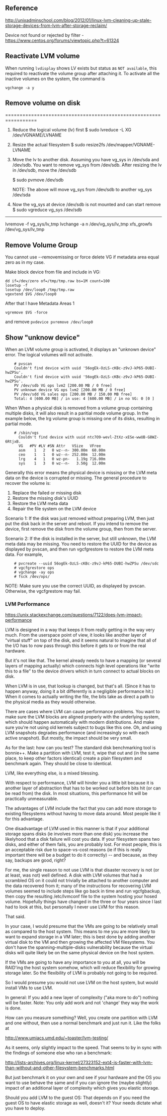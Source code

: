 ## Reference

http://unixadminschool.com/blog/2012/01/linux-lvm-cleaning-up-stale-storage-devices-from-lvm-after-storage-reclaim/

Device not found or rejected by filter - https://www.centos.org/forums/viewtopic.php?t=61324

## Reactivate LVM volume

When running `lvdisplay` shows LV exists but status as `NOT available`, this required to reactivate the volume group after attaching it.  To activate all the inactive volumes on the system, the command is

    vgchange -a y

## Remove volume on disk
=================================================================
1.  Reduce the logical volume (lv) first
      $ sudo lvreduce -L XG /dev/VGNAME/LVNAME
    
2.  Resize the actual filesystem
      $ sudo resize2fs /dev/mapper/VGNAME-LVNAME
    
3.  Move the lv to another disk.  Assuming you have vg_sys in /dev/sda and /dev/sdb.  You want
    to remove vg_sys from /dev/sdb.  After resizing the lv in /dev/sdb, move the /dev/sdb 
    
      $ sudo pvmove /dev/sdb
    
    NOTE: The above will move vg_sys from /dev/sdb to another vg_sys /dev/sda
    
4.  Now the vg_sys at device /dev/sdb is not mounted and can start remove
      $ sudo vgreduce vg_sys /dev/sdb
      
---

lvremove -f vg_sys/lv_tmp
lvchange -a n /dev/vg_sys/lv_tmp
xfs_growfs /dev/vg_sys/lv_tmp


## Remove Volume Group

You cannot use --removemissing or force delete VG if metadata area equal zero as in my case.

Make block device from file and include in VG:

```
dd if=/dev/zero of=/tmp/tmp.raw bs=1M count=100
losetup -f
losetup /dev/loop0 /tmp/tmp.raw
vgextend $VG /dev/loop0
```
After that I have Metadata Areas        1

    vgremove $VG -force

and remove `pvdevice pvremove /dev/loop0`

## Show "unknow device"

When an LVM volume group is activated, it displays an "unknown device" error. The logical volumes will not activate.

        # pvscan
        Couldn't find device with uuid '56ogEk-OzLS-cKBc-z9vJ-kP65-DUBI-hwZPSu'.
        Couldn't find device with uuid '56ogEk-OzLS-cKBc-z9vJ-kP65-DUBI-hwZPSu'.
        PV /dev/sdb VG ops lvm2 [200.00 MB / 0 free]
        PV unknown device VG ops lvm2 [200.00 MB / 0 free]
        PV /dev/sdd VG sales ops [200.00 MB / 150.00 MB free]
        Total: 4 [600.00 MB] / in use: 4 [600.00 MB] / in no VG: 0 [0 ]

When When a physical disk is removed from a volume group containing multiple disks, it will also result in a paritial mode volume group. In the example below, the lrg volume group is missing one of its disks, resulting in partial mode.

        # /sbin/vgs
          Couldn't find device with uuid ntc7O9-wevl-ZtXz-xESe-wwUB-G8WZ-6RtjxB.
          VG   #PV #LV #SN Attr   VSize   VFree  
          asm    1   2   0 wz--n- 300.00m  60.00m
          ceo    1   1   0 wz--n- 252.00m  12.00m
          lrg    4   1   0 wz-pn-   1.19g 716.00m
          sys    1   3   0 wz--n-   3.50g  12.00m
          
Generally this error means the physical device is missing or the LVM meta data on the device is corrupted or missing. The general procedure to recover the volume is:

1. Replace the failed or missing disk
2. Restore the missing disk's UUID
3. Restore the LVM meta data
4. Repair the file system on the LVM device

Scenario 1:
If the disk was just removed without preparing LVM, then just put the disk back in the server and reboot. If you intend to remove the device, first remove the disk from the volume group, then from the server.

Scenario 2:
If the disk is installed in the server, but still unknown, the LVM meta data may be missing. You need to restore the UUID for the device as displayed by pvscan, and then run vgcfgrestore to restore the LVM meta data. For example,

        # pvcreate --uuid 56ogEk-OzLS-cKBc-z9vJ-kP65-DUBI-hwZPSu /dev/sdc
        # vgcfgrestore ops
        # vgchange -ay ops
        # fsck /dev/ops/

NOTE: Make sure you use the correct UUID, as displayed by pvscan. Otherwise, the vgcfgrestore may fail. 

### LVM Performance

https://unix.stackexchange.com/questions/7122/does-lvm-impact-performance

LVM is designed in a way that keeps it from really getting in the way very much. From the userspace point of view, it looks like another layer of "virtual stuff" on top of the disk, and it seems natural to imagine that all of the I/O has to now pass through this before it gets to or from the real hardware.

But it's not like that. The kernel already needs to have a mapping (or several layers of mapping actually) which connects high level operations like "write this to a file" to the device drivers which in turn connect to actual blocks on disk.

When LVM is in use, that lookup is changed, but that's all. (Since it has to happen anyway, doing it a bit differently is a negligible performance hit.) When it comes to actually writing the file, the bits take as direct a path to the physical media as they would otherwise.

There are cases where LVM can cause performance problems. You want to make sure the LVM blocks are aligned properly with the underlying system, which should happen automatically with modern distributions. And make sure you're not using old kernels subject to bugs like this one. Oh, and using LVM snapshots degrades performance (and increasingly so with each active snapshot). But mostly, the impact should be very small.

As for the last: how can you test? The standard disk benchmarking tool is bonnie++. Make a partition with LVM, test it, wipe that out and (in the same place, to keep other factors identical) create a plain filesystem and benchmark again. They should be close to identical.



LVM, like everything else, is a mixed blessing.

With respect to performance, LVM will hinder you a little bit because it is another layer of abstraction that has to be worked out before bits hit (or can be read from) the disk. In most situations, this performance hit will be practically unmeasurable.

The advantages of LVM include the fact that you can add more storage to existing filesystems without having to move data around. Most people like it for this advantage.

One disadvantage of LVM used in this manner is that if your additional storage spans disks (ie involves more than one disk) you increase the likelyhood that a disk failure will cost you data. If your filesystem spans two disks, and either of them fails, you are probably lost. For most people, this is an acceptable risk due to space-vs-cost reasons (ie if this is really important there will be a budget to do it correctly) -- and because, as they say, backups are good, right?

For me, the single reason to not use LVM is that disaster recovery is not (or at least, was not) well defined. A disk with LVM volumes that had a scrambled OS on it could not trivially be attached to another computer and the data recovered from it; many of the instructions for recovering LVM volumes seemed to include steps like go back in time and run vgcfgbackup, then copy the resulting /etc/lvmconf file to the system hosting your hosed volume. Hopefully things have changed in the three or four years since I last had to look at this, but personally I never use LVM for this reason.

That said.

In your case, I would presume that the VMs are going to be relatively small as compared to the host system. This means to me you are more likely to want to expand storage in a VM later; this is best done by adding another virtual disk to the VM and then growing the affected VM filesystems. You don't have the spanning-multiple-disks vulnerability because the virtual disks will quite likely be on the same physical device on the host system.

If the VMs are going to have any importance to you at all, you will be RAID'ing the host system somehow, which will reduce flexibility for growing storage later. So the flexibility of LVM is probably not going to be required.

So I would presume you would not use LVM on the host system, but would install VMs to use LVM.

In general: If you add a new layer of complexity ("aka more to do") nothing will be faster. Note: You only add work and not 'change' they way the work is done.

How can you measure something? Well, you create one partition with LVM and one without, then use a normal benchmark and just run it. Like the folks at

http://www.umiacs.umd.edu/~toaster/lvm-testing/

As it seems, only slightly impact to the speed. That seems to by in sync with the findings of someone else who ran a benchmark:

http://lists-archives.org/linux-kernel/27323152-ext4-is-faster-with-lvm-than-without-and-other-filesystem-benchmarks.html

But just benchmark it on your own and see if your hardware and the OS you want to use behave the same and if you can ignore the (maybe slightly) impact of an additional layer of complexity which gives you elastic storage.

Should you add LVM to the guest OS: That depends on if you need the guest OS to have elastic storage as well, doesn't it? Your needs dictate what you have to deploy.



